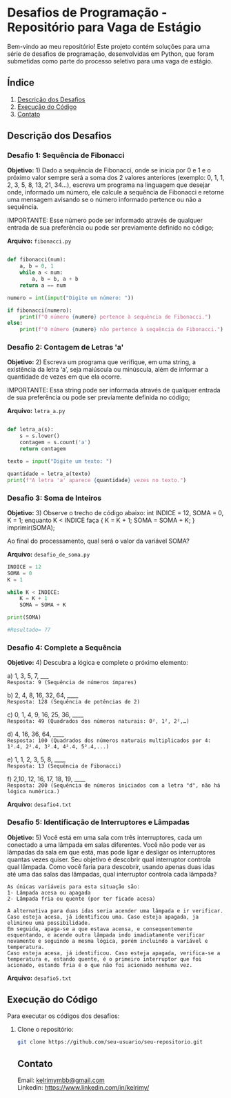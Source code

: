 # Desafios de Programação - Repositório para Vaga de Estágio

Bem-vindo ao meu repositório! Este projeto contém soluções para uma série de desafios de programação, desenvolvidas em Python, que foram submetidas como parte do processo seletivo para uma vaga de estágio.

## Índice

1. [Descrição dos Desafios](#descrição-dos-desafios)
2. [Execução do Código](#execução-do-código)
3. [Contato](#contato)

## Descrição dos Desafios

### Desafio 1: Sequência de Fibonacci

**Objetivo:** 1) Dado a sequência de Fibonacci, onde se inicia por 0 e 1 e o próximo valor sempre será a soma dos 2 valores anteriores (exemplo: 0, 1, 1, 2, 3, 5, 8, 13, 21, 34...), escreva um programa na linguagem que desejar onde, informado um número, ele calcule a sequência de Fibonacci e retorne uma mensagem avisando se o número informado pertence ou não a sequência.

IMPORTANTE: Esse número pode ser informado através de qualquer entrada de sua preferência ou pode ser previamente definido no código;

**Arquivo:** `fibonacci.py`

```python

def fibonacci(num):
    a, b = 0, 1
    while a < num:
        a, b = b, a + b
    return a == num

numero = int(input("Digite um número: "))

if fibonacci(numero):
    print(f"O número {numero} pertence à sequência de Fibonacci.")
else:
    print(f"O número {numero} não pertence à sequência de Fibonacci.")
```

### Desafio 2: Contagem de Letras 'a'

**Objetivo:** 2) Escreva um programa que verifique, em uma string, a existência da letra ‘a’, seja maiúscula ou minúscula, além de informar a quantidade de vezes em que ela ocorre.

IMPORTANTE: Essa string pode ser informada através de qualquer entrada de sua preferência ou pode ser previamente definida no código;

**Arquivo:** `letra_a.py`

```python

def letra_a(s):
    s = s.lower()
    contagem = s.count('a')
    return contagem

texto = input("Digite um texto: ")

quantidade = letra_a(texto)
print(f"A letra 'a' aparece {quantidade} vezes no texto.")

```

### Desafio 3: Soma de Inteiros

**Objetivo:** 3) Observe o trecho de código abaixo: int INDICE = 12, SOMA = 0, K = 1; enquanto K < INDICE faça { K = K + 1; SOMA = SOMA + K; } imprimir(SOMA);

Ao final do processamento, qual será o valor da variável SOMA?

**Arquivo:** `desafio_de_soma.py`

```python
INDICE = 12
SOMA = 0
K = 1

while K < INDICE:
    K = K + 1
    SOMA = SOMA + K

print(SOMA)

#Resultado= 77
```

### Desafio 4: Complete a Sequência

**Objetivo:** 4) Descubra a lógica e complete o próximo elemento:

a) 1, 3, 5, 7, ___  
`Resposta: 9 (Sequência de números ímpares)  `

b) 2, 4, 8, 16, 32, 64, ____  
`Resposta: 128 (Sequência de potências de 2)  `

c) 0, 1, 4, 9, 16, 25, 36, ____  
`Resposta: 49 (Quadrados dos números naturais: 0², 1², 2²,…)  `

d) 4, 16, 36, 64, ____  
`Resposta: 100 (Quadrados dos números naturais multiplicados por 4: 1².4, 2².4, 3².4, 4².4, 5².4,...)  `

e) 1, 1, 2, 3, 5, 8, ____  
`Resposta: 13 (Sequência de Fibonacci)  `

f) 2,10, 12, 16, 17, 18, 19, ____  
`Resposta: 200 (Sequência de números iniciados com a letra "d", não há lógica numérica.)  `


**Arquivo:** `desafio4.txt`

### Desafio 5: Identificação de Interruptores e Lâmpadas

**Objetivo:** 5) Você está em uma sala com três interruptores, cada um conectado a uma lâmpada em salas diferentes. Você não pode ver as lâmpadas da sala em que está, mas pode ligar e desligar os interruptores quantas vezes quiser. Seu objetivo é descobrir qual interruptor controla qual lâmpada. Como você faria para descobrir, usando apenas duas idas até uma das salas das lâmpadas, qual interruptor controla cada lâmpada?  

```
As únicas variáveis para esta situação são: 
1- Lâmpada acesa ou apagada
2- Lâmpada fria ou quente (por ter ficado acesa)

A alternativa para duas idas seria acender uma lâmpada e ir verificar. 
Caso esteja acesa, já identificou uma. Caso esteja apagada, ja eliminou uma possibilidade.
Em seguida, apaga-se a que estava acensa, e consequentemente esquentando, e acende outra lâmpada indo imadiatamente verificar novamente e seguindo a mesma lógica, porém incluindo a variável e temperatura. 
Caso esteja acesa, já identificou. Caso esteja apagada, verifica-se a temperatura e, estando quente, é o primeiro interruptor que foi acionado, estando fria é o que não foi acionado nenhuma vez.
```

**Arquivo:** `desafio5.txt`

## Execução do Código

Para executar os códigos dos desafios:

1. Clone o repositório:
   ```bash
   git clone https://github.com/seu-usuario/seu-repositorio.git

   ```

   ## Contato

   Email: kelrimymbb@gmail.com  
   Linkedin: https://www.linkedin.com/in/kelrimy/

   
